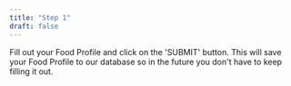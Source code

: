 ```yaml
---
title: "Step 1"
draft: false
---
```


Fill out your Food Profile and click on the 'SUBMIT' button. This will save your Food Profile to our database so in the future you don't have to keep filling it out.
